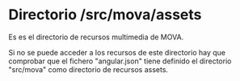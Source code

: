 # Directorio /src/mova/assets

Es es el directorio de recursos multimedia de MOVA.

Si no se puede acceder a los recursos de este directorio hay que comprobar que el fichero "angular.json" tiene definido el directorio "src/mova" como directorio de recursos assets.
